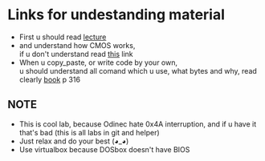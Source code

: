 # Links for undestanding material
- First u should read [lecture](https://docviewer.yandex.by/view/853638837/?page=1&*=C8T7IsGL3IfOr0HuMnf1gqvsAs17InVybCI6InlhLWRpc2stcHVibGljOi8vaGNYTnJMVzk1V3BiVlMybVdEekVRN1dzQkZnbk1OY3YzeVdVdFgwQVJrUEoyL1JmTkpyT3JraWlYamx0aUZkWStiM25DS0xDVlRKK1NJbmFPVXZ2SFE9PTov0JvQtdC60YbQuNC4Lz0zPdCn0KDQki5wcHQiLCJ0aXRsZSI6Ij0zPdCn0KDQki5wcHQiLCJub2lmcmFtZSI6ZmFsc2UsInVpZCI6Ijg1MzYzODgzNyIsInRzIjoxNjQ4NDUxMDQwNDE5LCJ5dSI6Ijc2NTIyMDIyMzE2MzgxMDg1MzIifQ%3D%3D) 
- and understand how CMOS works,
    <br> if u don't understand read [this](https://www.frolov-lib.ru/books/bsp/v02/ch4.htm) link
    </br>
-  When u copy_paste, or write code by your own,
  <br> u should understand all comand which u use, what bytes and why, read clearly [book](https://drive.google.com/file/d/1aG7Vo_kJ4ZMPGaH0aOFx7MC1hDn_T09z/view?usp=sharing) p 316</br>
## NOTE

+ This is cool lab, because Odinec hate 0x4A interruption, and if u have it that's bad (this is all labs in git and helper)
+ Just relax and do your best (◕_◕)
+ Use virtualbox because DOSbox doesn't have BIOS
